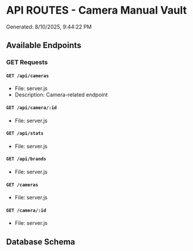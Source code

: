 # API ROUTES - Camera Manual Vault
Generated: 8/10/2025, 9:44:22 PM

## Available Endpoints

### GET Requests

#### `GET /api/cameras`
- File: server.js
- Description: Camera-related endpoint

#### `GET /api/camera/:id`
- File: server.js

#### `GET /api/stats`
- File: server.js

#### `GET /api/brands`
- File: server.js

#### `GET /cameras`
- File: server.js

#### `GET /camera/:id`
- File: server.js

## Database Schema


